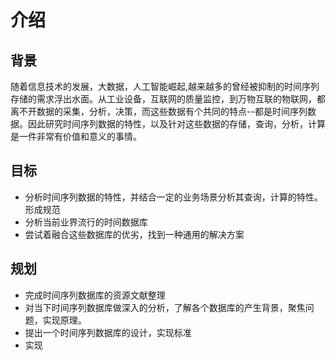 # 介绍

## 背景

随着信息技术的发展，大数据，人工智能崛起,越来越多的曾经被抑制的时间序列存储的需求浮出水面。从工业设备，互联网的质量监控，到万物互联的物联网，都离不开数据的采集，分析，决策，而这些数据有个共同的特点--都是时间序列数据。因此研究时间序列数据的特性，以及针对这些数据的存储，查询，分析，计算是一件非常有价值和意义的事情。

## 目标

- 分析时间序列数据的特性，并结合一定的业务场景分析其查询，计算的特性。形成规范
- 分析当前业界流行的时间数据库
- 尝试着融合这些数据库的优劣，找到一种通用的解决方案

## 规划

-  完成时间序列数据库的资源文献整理
-  对当下时间序列数据库做深入的分析，了解各个数据库的产生背景，聚焦问题，实现原理。
-  提出一个时间序列数据库的设计，实现标准
-  实现
